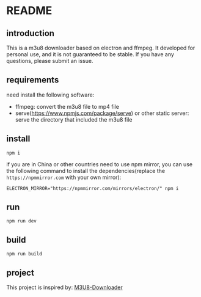 # README

## introduction

This is a m3u8 downloader based on electron and ffmpeg. It developed for personal use, and it is not guaranteed to be stable. If you have any questions, please submit an issue.

## requirements
need install the following software:
- ffmpeg: convert the m3u8 file to mp4 file
- serve(https://www.npmjs.com/package/serve) or other static server:  serve the directory that included the m3u8 file

## install

```shell
npm i
```
if you are in China or other countries need to use npm mirror, you can use the following command to install the dependencies(replace the `https://npmmirror.com` with your own mirror):

```shell
ELECTRON_MIRROR="https://npmmirror.com/mirrors/electron/" npm i
```
## run
    
```shell
npm run dev
```

## build
    
```shell
npm run build
```


## project

This project is inspired by: [M3U8-Downloader](https://github.com/HeiSir2014/M3U8-Downloader)
